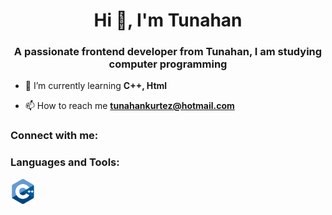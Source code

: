 <h1 align="center">Hi 👋, I'm Tunahan</h1>
<h3 align="center">A passionate frontend developer from Tunahan, I am studying computer programming</h3>

- 🌱 I’m currently learning **C++, Html**

- 📫 How to reach me **tunahankurtez@hotmail.com**

<h3 align="left">Connect with me:</h3>
<p align="left">
</p>

<h3 align="left">Languages and Tools:</h3>
<p align="left"> <a href="https://www.w3schools.com/cpp/" target="_blank" rel="noreferrer"> <img src="https://raw.githubusercontent.com/devicons/devicon/master/icons/cplusplus/cplusplus-original.svg" alt="cplusplus" width="40" height="40"/> </a> </p>

